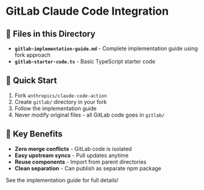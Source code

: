 # GitLab Claude Code Integration

## 📁 Files in this Directory

- **`gitlab-implementation-guide.md`** - Complete implementation guide using fork approach
- **`gitlab-starter-code.ts`** - Basic TypeScript starter code

## 🚀 Quick Start

1. Fork `anthropics/claude-code-action`
2. Create `gitlab/` directory in your fork
3. Follow the implementation guide
4. Never modify original files - all GitLab code goes in `gitlab/`

## 🎯 Key Benefits

- **Zero merge conflicts** - GitLab code is isolated
- **Easy upstream syncs** - Pull updates anytime
- **Reuse components** - Import from parent directories
- **Clean separation** - Can publish as separate npm package

See the implementation guide for full details!